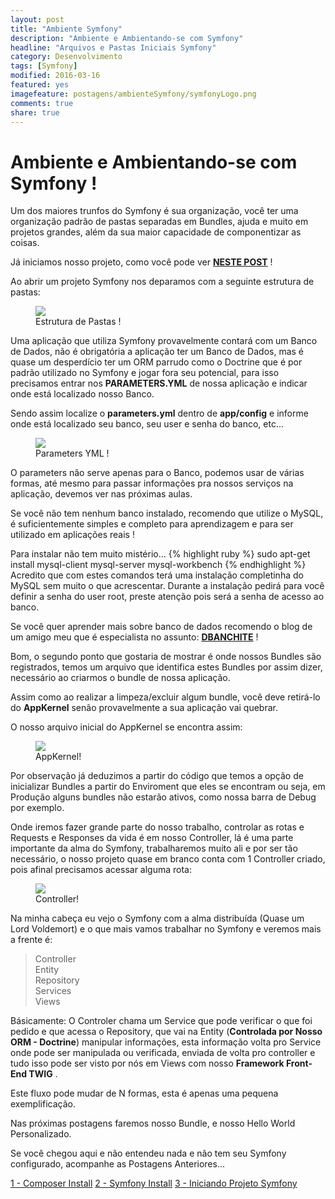 ```yaml
---
layout: post
title: "Ambiente Symfony"
description: "Ambiente e Ambientando-se com Symfony"
headline: "Arquivos e Pastas Iniciais Symfony"
category: Desenvolvimento
tags: [Symfony]
modified: 2016-03-16
featured: yes
imagefeature: postagens/ambienteSymfony/symfonyLogo.png
comments: true
share: true
---
```


Ambiente e Ambientando-se com Symfony !
=======================================

Um dos maiores trunfos do Symfony é sua organização, você ter uma organização padrão de pastas separadas em Bundles, ajuda e muito em projetos grandes, além da sua maior capacidade de componentizar as coisas.

Já iniciamos nosso projeto, como você pode ver **[NESTE POST](http://jhoemrs.github.io/desenvolvimento/iniciandoProjetoSymfony)** !

Ao abrir um projeto Symfony nos deparamos com a seguinte estrutura de pastas:

<figure>
	<img src="{{ site.url }}/images/postagens/ambienteSymfony/estruturaPastas.png">
	<figcaption><a data-toggle="tooltip" title="Organização é a Alma do Negócio !">Estrutura de Pastas !</a></figcaption>
</figure>

Uma aplicação que utiliza Symfony provavelmente contará com um Banco de Dados, não é obrigatória a aplicação ter um Banco de Dados, mas é quase um desperdício ter um ORM parrudo como o Doctrine que é por padrão utilizado no Symfony e jogar fora seu potencial, para isso precisamos entrar nos **PARAMETERS.YML** de nossa aplicação e indicar onde está localizado nosso Banco.

Sendo assim localize o **parameters.yml** dentro de **app/config** e informe onde está localizado seu banco, seu user e senha do banco, etc...

<figure>
	<img src="{{ site.url }}/images/postagens/ambienteSymfony/parameters.png">
	<figcaption><a data-toggle="tooltip" title="Parametrize a Aplicação !">Parameters YML !</a></figcaption>
</figure>

O parameters não serve apenas para o Banco, podemos usar de várias formas, até mesmo para passar informações pra nossos serviços na aplicação, devemos ver nas próximas aulas.

Se você não tem nenhum banco instalado, recomendo que utilize o MySQL, é suficientemente simples e completo para aprendizagem e para ser utilizado em aplicações reais !

Para instalar não tem muito mistério...
{% highlight ruby %}
sudo apt-get install mysql-client mysql-server mysql-workbench
{% endhighlight %}
Acredito que com estes comandos terá uma instalação completinha do MySQL sem muito o que acrescentar.
Durante a instalação pedirá para você definir a senha do user root, preste atenção pois será a senha de acesso ao banco.

Se você quer aprender mais sobre banco de dados recomendo o blog de um amigo meu que é especialista no assunto: **[DBANCHITE](http://dbanchite.blogspot.com)** !

Bom, o segundo ponto que gostaria de mostrar é onde nossos Bundles são registrados, temos um arquivo que identifica estes Bundles por assim dizer, necessário ao criarmos o bundle de nossa aplicação.

Assim como ao realizar a limpeza/excluir algum bundle, você deve retirá-lo do **AppKernel** senão provavelmente a sua aplicação vai quebrar.

O nosso arquivo inicial do AppKernel se encontra assim:
<figure>
	<img src="{{ site.url }}/images/postagens/ambienteSymfony/appKernel.png">
	<figcaption><a data-toggle="tooltip" title="Registre e Inicialize Bundles !">AppKernel!</a></figcaption>
</figure>

Por observação já deduzimos a partir do código que temos a opção de inicializar Bundles a partir do Enviroment que eles se encontram ou seja, em Produção alguns bundles não estarão ativos, como nossa barra de Debug por exemplo.

Onde iremos fazer grande parte do nosso trabalho, controlar as rotas e Requests e Responses da vida é em nosso Controller, lá é uma parte importante da alma do Symfony, trabalharemos muito ali e por ser tão necessário, o nosso projeto quase em branco conta com 1 Controller criado, pois afinal precisamos acessar alguma rota:

<figure>
	<img src="{{ site.url }}/images/postagens/ambienteSymfony/controller.png">
	<figcaption><a data-toggle="tooltip" title="Requests e Responses !">Controller!</a></figcaption>
</figure>

Na minha cabeça eu vejo o Symfony com a alma distribuída (Quase um Lord Voldemort) e o que mais vamos trabalhar no Symfony e veremos mais a frente é:

>Controller  
Entity  
Repository  
Services  
Views  

Básicamente:
O Controler chama um Service que pode verificar o que foi pedido e que acessa o Repository, que vai na Entity (**Controlada por Nosso ORM - Doctrine**) manipular informações, esta informação volta pro Service onde pode ser manipulada ou verificada, enviada de volta pro controller e tudo isso pode ser visto por nós em Views com nosso **Framework Front-End TWIG** .

Este fluxo pode mudar de N formas, esta é apenas uma pequena exemplificação.

Nas próximas postagens faremos nosso Bundle, e nosso Hello World Personalizado.

Se você chegou aqui e não entendeu nada e não tem seu Symfony configurado, acompanhe as Postagens Anteriores...

<a href="http://jhoemrs.github.io/desenvolvimento/composerInstall" class="btn btn-primary btn-sm">1 - Composer Install</a>
<a href="http://jhoemrs.github.io/desenvolvimento/symfonyInstall" class="btn btn-primary btn-sm">2 - Symfony Install</a>
<a href="http://jhoemrs.github.io/desenvolvimento/iniciandoProjetoSymfony" class="btn btn-primary btn-sm">3 - Iniciando Projeto Symfony</a>
